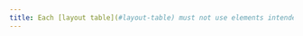 ```yaml
---
title: Each [layout table](#layout-table) must not use elements intended for [data tables](#data-table). Has this rule been followed?
---
```

